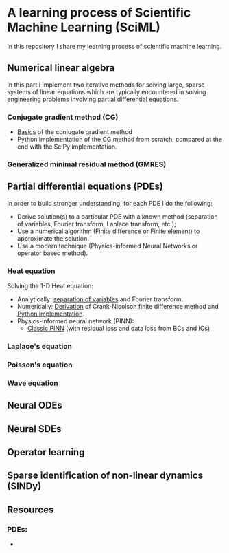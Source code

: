 # A learning process of Scientific Machine Learning (SciML)

In this repository I share my learning process of scientific machine learning.

## Numerical linear algebra

In this part I implement two iterative methods for solving large, sparse systems of linear equations which are typically encountered in solving engineering problems involving partial differential equations.

### Conjugate gradient method (CG)

- [Basics]() of the conjugate gradient method
- Python implementation of the CG method from scratch, compared at the end with the SciPy implementation.

### Generalized minimal residual method (GMRES)


## Partial differential equations (PDEs)

In order to build stronger understanding, for each PDE I do the following:

- Derive solution(s) to a particular PDE with a known method (separation of variables, Fourier transform, Laplace transform, etc.);
- Use a numerical algorithm (Finite difference or Finite element) to approximate the solution.
- Use a modern technique (Physics-informed Neural Networks or operator based method).

### Heat equation

Solving the 1-D Heat equation:
- Analytically: [separation of variables](https://github.com/pero-jolak/studying-scientific-ml/blob/main/Partial%20differential%20equations%20(PDEs)/Heat%20equation/heat_eq_analytic.pdf) and Fourier transform.
- Numerically: [Derivation](https://github.com/pero-jolak/studying-scientific-ml/blob/main/Partial%20differential%20equations%20(PDEs)/Heat%20equation/Crank-Nicolson-derivation.pdf) of Crank-Nicolson finite difference method and [Python implementation](https://github.com/pero-jolak/studying-scientific-ml/blob/main/Partial%20differential%20equations%20(PDEs)/Heat%20equation/heat_equation_crank_nicolson.ipynb).
- Physics-informed neural network (PINN):
  - [Classic PINN](https://github.com/pero-jolak/studying-scientific-ml/blob/main/Partial%20differential%20equations%20(PDEs)/Heat%20equation/pinn_heat_equation.ipynb) (with residual loss and data loss from BCs and ICs)

### Laplace's equation

### Poisson's equation

### Wave equation

## Neural ODEs

## Neural SDEs

## Operator learning

## Sparse identification of non-linear dynamics (SINDy)


## Resources

### PDEs:

-  
